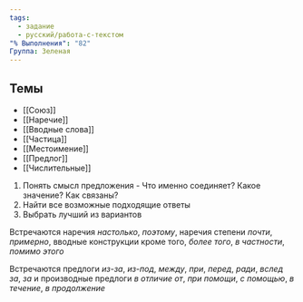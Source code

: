 ```yaml
---
tags:
  - задание
  - русский/работа-с-текстом
"% Выполнения": "82"
Группа: Зеленая
---
```

## Темы
- [[Союз]]
- [[Наречие]]
- [[Вводные слова]]
- [[Частица]]
- [[Местоимение]]
- [[Предлог]]
- [[Числительные]]

1. Понять смысл предложения - Что именно соединяет? Какое значение? Как связаны?
3. Найти все возможные подходящие ответы
4. Выбрать лучший из вариантов


Встречаются наречия *настолько*, *поэтому*, наречия степени *почти*, *примерно*, вводные конструкции кроме того, *более того*, *в частности*, *помимо этого*

Встречаются предлоги *из-за*, *из-под*, *между*, *при*, *перед*, *ради*, *вслед за*, *за* и производные предлоги *в отличие от*, *при помощи*, *с помощью*, *в течение*, *в продолжение*